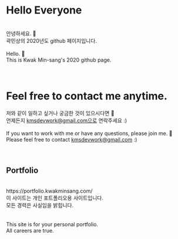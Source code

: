 # Hello Everyone

<br>
안녕하세요. 👋<br>
곽민상의 2020년도 github 페이지입니다.<br>
<br>
Hello. 👋<br>
This is Kwak Min-sang's 2020 github page. <br>
<br>
<br>

# Feel free to contact me anytime.

저와 같이 일하고 싶거나 궁금한 것이 있으시다면 💬<br>
언제든지 kmsdevwork@gmail.com으로 연락주세요 :) <br>
<br>
If you want to work with me or have any questions, please join me. 💬<br>
Please feel free to contact kmsdevwork@gmail.com :)<br>
<br>
<br>

## Portfolio

<br>
https://portfolio.kwakminsang.com/<br>
이 사이트는 개인 포트폴리오용 사이트입니다.<br>
모든 경력은 사실임을 밝힙니다.<br>
<br>
<br>
This site is for your personal portfolio. <br>
All careers are true.
